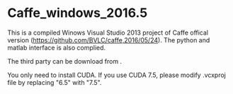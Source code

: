 # Caffe_windows_2016.5

This is a compiled Winows Visual Studio 2013 project of Caffe offical version (https://github.com/BVLC/caffe,2016/05/24). The python and matlab interface is also complied.

The third party can be download from .

You only need to install CUDA. If you use CUDA 7.5, please modify .vcxproj file by replacing "6.5" with "7.5".
